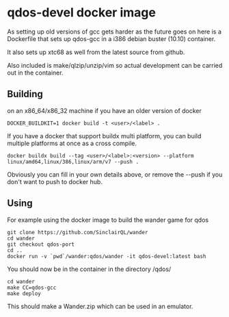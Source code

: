 # qdos-devel docker image

As setting up old versions of gcc gets harder as the future goes on here
is a Dockerfile that sets up qdos-gcc in a i386 debian buster (10.10)
container.

It also sets up xtc68 as well from the latest source from github.

Also included is make/qlzip/unzip/vim so actual development can
be carried out in the container.

## Building

on an x86_64/x86_32 machine if you have an older version of docker

    DOCKER_BUILDKIT=1 docker build -t <user>/<label> .

If you have a docker that support buildx multi platform, you can build
multiple platforms at once as a cross compile.

    docker buildx build --tag <user>/<label>:<version> --platform linux/amd64,linux/386,linux/arm/v7 --push .

Obviously you can fill in your own details above, or remove the --push if you
don't want to push to docker hub.

## Using

For example using the docker image to build the wander game for qdos

    git clone https://github.com/SinclairQL/wander
    cd wander
    git checkout qdos-port
    cd ..
    docker run -v `pwd`/wander:qdos/wander -it qdos-devel:latest bash

You should now be in the container in the directory /qdos/

    cd wander
    make CC=qdos-gcc
    make deploy

This should make a Wander.zip which can be used in an emulator.

